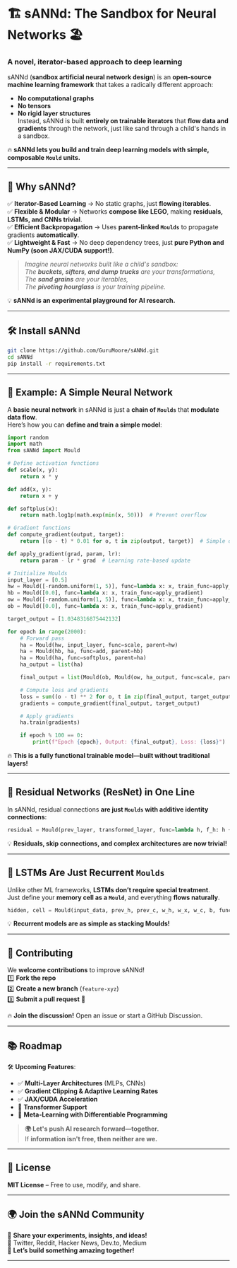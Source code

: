 # 🏗️ sANNd: The Sandbox for Neural Networks 🏖️  

### **A novel, iterator-based approach to deep learning**  
sANNd (**sandbox artificial neural network design**) is an **open-source machine learning framework** that takes a radically different approach:  
- **No computational graphs**  
- **No tensors**  
- **No rigid layer structures**  
Instead, sANNd is built **entirely on trainable iterators** that **flow data and gradients** through the network, just like sand through a child's hands in a sandbox.  

🔥 **sANNd lets you build and train deep learning models with simple, composable `Mould` units.**  

---

## **🚀 Why sANNd?**
✅ **Iterator-Based Learning** → No static graphs, just **flowing iterables**.  
✅ **Flexible & Modular** → Networks **compose like LEGO**, making **residuals, LSTMs, and CNNs trivial**.  
✅ **Efficient Backpropagation** → Uses **parent-linked `Moulds`** to propagate gradients **automatically**.  
✅ **Lightweight & Fast** → No deep dependency trees, just **pure Python and NumPy (soon JAX/CUDA support!)**.  

> _Imagine neural networks built like a child's sandbox:  
> The **buckets, sifters, and dump trucks** are your transformations,  
> The **sand grains** are your iterables,  
> The **pivoting hourglass** is your training pipeline._  

💡 **sANNd is an experimental playground for AI research.**  

---

## **🛠️ Install sANNd**
```sh
git clone https://github.com/GuruMoore/sANNd.git
cd sANNd
pip install -r requirements.txt
```

---

## **🎨 Example: A Simple Neural Network**
A **basic neural network** in sANNd is just a **chain of `Moulds`** that **modulate data flow**.  
Here’s how you can **define and train a simple model**:

```python
import random
import math
from sANNd import Mould

# Define activation functions
def scale(x, y):
    return x * y

def add(x, y):
    return x + y

def softplus(x):
    return math.log1p(math.exp(min(x, 50)))  # Prevent overflow

# Gradient functions
def compute_gradient(output, target):
    return [(o - t) * 0.01 for o, t in zip(output, target)]  # Simple derivative

def apply_gradient(grad, param, lr):
    return param - lr * grad  # Learning rate-based update

# Initialize Moulds
input_layer = [0.5]
hw = Mould([-random.uniform(1, 5)], func=lambda x: x, train_func=apply_gradient)
hb = Mould([0.0], func=lambda x: x, train_func=apply_gradient)
ow = Mould([-random.uniform(1, 5)], func=lambda x: x, train_func=apply_gradient)
ob = Mould([0.0], func=lambda x: x, train_func=apply_gradient)

target_output = [1.0348316875442132]

for epoch in range(2000):
    # Forward pass
    ha = Mould(hw, input_layer, func=scale, parent=hw)
    ha = Mould(hb, ha, func=add, parent=hb)
    ha = Mould(ha, func=softplus, parent=ha)
    ha_output = list(ha)

    final_output = list(Mould(ob, Mould(ow, ha_output, func=scale, parent=ow), func=add, parent=ob))

    # Compute loss and gradients
    loss = sum((o - t) ** 2 for o, t in zip(final_output, target_output)) / len(final_output)
    gradients = compute_gradient(final_output, target_output)

    # Apply gradients
    ha.train(gradients)

    if epoch % 100 == 0:
        print(f"Epoch {epoch}, Output: {final_output}, Loss: {loss}")
```
🔥 **This is a fully functional trainable model—built without traditional layers!**  

---

## **📌 Residual Networks (ResNet) in One Line**
In sANNd, residual connections **are just `Moulds` with additive identity connections**:
```python
residual = Mould(prev_layer, transformed_layer, func=lambda h, f_h: h + f_h)
```
💡 **Residuals, skip connections, and complex architectures are now trivial!**

---

## **📌 LSTMs Are Just Recurrent `Moulds`**
Unlike other ML frameworks, **LSTMs don’t require special treatment**.  
Just define your **memory cell as a `Mould`**, and everything **flows naturally**.
```python
hidden, cell = Mould(input_data, prev_h, prev_c, w_h, w_x, w_c, b, func=lstm_cell)
```
💡 **Recurrent models are as simple as stacking Moulds!**

---

## **🤝 Contributing**
We **welcome contributions** to improve sANNd!  
1️⃣ **Fork the repo**  
2️⃣ **Create a new branch** (`feature-xyz`)  
3️⃣ **Submit a pull request** 🚀  

🔥 **Join the discussion!** Open an issue or start a GitHub Discussion.  

---

## **📚 Roadmap**
🛠 **Upcoming Features**:
- ✅ **Multi-Layer Architectures** (MLPs, CNNs)  
- ✅ **Gradient Clipping & Adaptive Learning Rates**  
- ✅ **JAX/CUDA Acceleration**  
- 🚀 **Transformer Support**  
- 🚀 **Meta-Learning with Differentiable Programming**  

> **🌍 Let's push AI research forward—together.**  
> If **information isn't free, then neither are we.**  

---

## **📜 License**
**MIT License** – Free to use, modify, and share.  

---

## **🌍 Join the sANNd Community**
📢 **Share your experiments, insights, and ideas!**  
💬 Twitter, Reddit, Hacker News, Dev.to, Medium  
🚀 **Let’s build something amazing together!**  

---